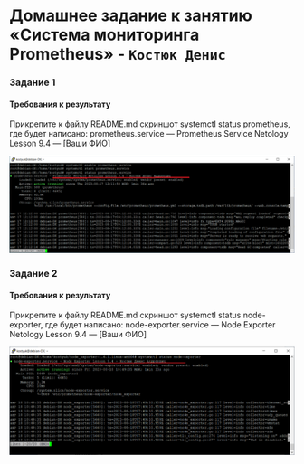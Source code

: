 # Домашнее задание к занятию «Система мониторинга Prometheus» - `Костюк Денис`

### Задание 1
#### Требования к результату
Прикрепите к файлу README.md скриншот systemctl status prometheus, где будет написано: prometheus.service — Prometheus Service Netology Lesson 9.4 — [Ваши ФИО]

![Скрин1](https://github.com/denniskostyuk/Prometheus-1/blob/main/task_1.png)

### Задание 2
#### Требования к результату
Прикрепите к файлу README.md скриншот systemctl status node-exporter, где будет написано: node-exporter.service — Node Exporter Netology Lesson 9.4 — [Ваши ФИО]

![Скрин2](https://github.com/denniskostyuk/Prometheus-1/blob/main/task_2.png)
